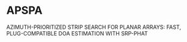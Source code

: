 # APSPA
AZIMUTH-PRIORITIZED STRIP SEARCH FOR PLANAR ARRAYS: FAST, PLUG-COMPATIBLE DOA ESTIMATION WITH SRP-PHAT
